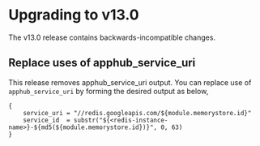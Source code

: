 # Upgrading to v13.0

The v13.0 release contains backwards-incompatible changes.

## Replace uses of apphub_service_uri

This release removes apphub_service_uri output. You can replace use of `apphub_service_uri` by forming the desired output as below,

```
{
    service_uri = "//redis.googleapis.com/${module.memorystore.id}"
    service_id  = substr("${<redis-instance-name>}-${md5(${module.memorystore.id})}", 0, 63)
}
```
